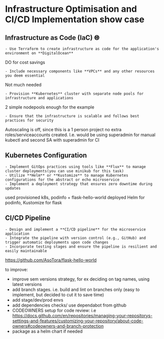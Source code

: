 # Infrastructure Optimisation and CI/CD Implementation show case

## Infrastructure as Code (IaC) 🌐

    - Use Terraform to create infrastructure as code for the application's environment on **DigitalOcean**

DO for cost savings

    - Include necessary components like **VPCs** and any other resources you deem essential

Not much needed

    - Provision **Kubernetes** cluster with separate node pools for infrastructure and applications

2 simple nodepools enough for the example

    - Ensure that the infrastructure is scalable and follows best practices for security

Autoscaling is off, since this is a 1 person project no extra roles/serviceaccounts created. I.e. would be using superadmin for manual kubectl and second SA with superadmin for CI

## Kubernetes Configuration

    - Implement GitOps practices using tools like **Flux** to manage cluster deployments(you can use minikub for this task)
    - Utilize **Helm** or **Kustomize** to manage Kubernetes configurations for the abstract or echo microservice
    - Implement a deployment strategy that ensures zero downtime during updates

used provisioned k8s, podinfo + flask-hello-world deployed
Helm for podinfo, Kustomize for flask


## CI/CD Pipeline

    - Design and implement a **CI/CD pipeline** for the microservice application
    - Integrate the pipeline with version control (e.g., GitHub) and trigger automatic deployments upon code changes
    - Incorporate testing stages and ensure the pipeline is resilient and easily maintainable

https://github.com/AsoTora/flask-hello-world

to improve:

- improve sem versions strategy, for ex deciding on tag names, using latest versions
- add branch stages. i.e. build and lint on branches only (easy to implement, but decided to cut it to save time)
- add stage/dev/prod envs
- add dependencies checks/ use dependabot from github
- CODEOWNERS setup for code review: i.e https://docs.github.com/en/repositories/managing-your-repositorys-settings-and-features/customizing-your-repository/about-code-owners#codeowners-and-branch-protection
- package as a helm chart if needed
